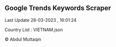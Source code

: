 

## Google Trends Keywords Scraper 
 
Last Update 28-03-2023 , 16:01:24

Country List :
VIETNAM.json



© Abdul Muttaqin 

